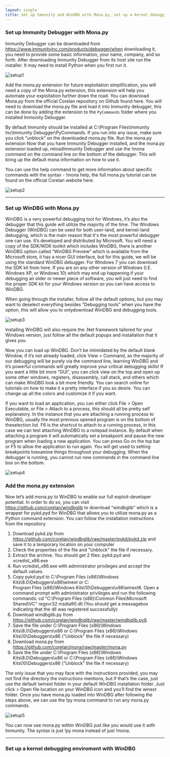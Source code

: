 ```yaml
---
layout: single
title: Set up Immunity and WinDBG with Mona.py, set up a kernel debugging environment with WinDBG
---
```


### Set up Immunity Debugger with Mona.py

Immunity Debugger can be downloaded from https://www.immunityinc.com/products/debugger/when downloading it, you need to provide some basic information, your name, company, and so forth. After downloading Immunity Debugger from its host site run the installer. It may need to install Python when you first run it.

![setup1](https://raw.githubusercontent.com/FULLSHADE/FULLSHADE.github.io/master/static/img/_posts/setupdebug/setupImunWin1.png)

Add the mona.py extension for future exploitation simplification, you will need a copy of the Mona.py extension, this extension will help you automate your exploitation further down the road. You can download Mona.py from the official Corelan repository on Github found here. You will need to download the mona.py file and load it into Immunity debugger, this can be done by adding the extension to the `PyCommands` folder where you installed Immunity Debugger. 

By default Immunity should be installed at C:\Program Files\Immunity Inc\Immunity Debugger\PyCommands. If you run into any issue, make sure you click “unblock” on the downloaded mona.py file. Run the mona.py extension Now that you have Immunity Debugger installed, and the mona.py extension loaded up, reloadImmunity Debugger and use the !mona command on the command line on the bottom of the debugger. This will bring up the default mona information on how to use it. 

You can use the help command to get more information about specific commands with the syntax - !mona help<command>, the full mona.py tutorial can be found on the official Corelan website here.

![setup2](https://raw.githubusercontent.com/FULLSHADE/FULLSHADE.github.io/master/static/img/_posts/setupdebug/setupImunWin2.png)

----

### Set up WinDBG with Mona.py

WinDBG is a very powerful debugging tool for Windows, it’s also the debugger that this guide
will utilize the majority of the time. The Windows Debugger (WinDBG) can be used for both
user-land, and kernel-land debugging, which is the main reason that it's the most powerful
debugger one can use. It’s developed and distributed by Microsoft. You will need a copy of the
SDK/WDK toolkit which includes WinDBG, there is another WinDBG option called “WinDBG
Preview” which is available from the Microsoft store, it has a nicer GUI interface, but for this
guide, we will be using the standard WinDBG debugger. For Windows 7 you can download the
SDK kit from here. If you are on any other version of Windows (I.E. Windows XP, or Windows
10) which may end up happening if your debugging an older or newer piece of software, you will
just need to find the proper SDK kit for your Windows version so you can have access to
WinDBG.

When going through the installer, follow all the default options, but you may want to deselect
everything besides “Debugging tools” when you have the option, this will allow you to onlydownload WinDBG and debugging tools.

![setup3](https://raw.githubusercontent.com/FULLSHADE/FULLSHADE.github.io/master/static/img/_posts/setupdebug/setupImunWin3.png)

Installing WinDBG will also require the .Net framework tailored for your Windows version, just
follow all the default popups and installation that it gives you.

Now you can load up WinDBG. Don’t be intimidated by the default blank Window, if it’s not
already loaded, click View > Command, as the majority of our debugging will be purely via the
command line, learning WinDBG and it’s powerful commands will greatly improve your critical
debugging skills! If you want a little bit more “GUI”, you can click view on the top and open up
some other windows, registers, disassembly, call stack, and others which can make WinDBG
look a bit more friendly. You can search online for tutorials on how to make it a pretty interface if
you so desire. You can change up all the colors and customize it if you want.

If you want to load an application, you can either click File > Open Executable, or File > Attach
to a process, this should all be pretty self explanatory. In the instance that you are attaching a
running process to WinDBG, usually the most previous opened program is on the bottom of theselection list. F6 is the shortcut to attach to a running process, in this case we can test attaching
WinDBG to a notepad instance. By default when attaching a program it will automatically set a
breakpoint and pause the new program when loading a new application. You can press Go on
the top bar or F5 to allow the application to run again. You will get used to setting breakpoints
toexamine things throughout your debugging. When the debugger is running, you cannot run new
commands in the command line box on the bottom.

![setup4](https://raw.githubusercontent.com/FULLSHADE/FULLSHADE.github.io/master/static/img/_posts/setupdebug/setupImunWin4.png)

### Add the mona.py extension

Now let’s add mona.py to WinDBG to enable our full exploit-developer potential. In order to do
so, you can visit https://github.com/corelan/windbglib to download “windbglib” which is a
wrapper for pykd.pyd for WinDBG that allows you to utilize mona.py as a Python command
extension. You can follow the installation instructions from the repository.

1. Download pykd.zip from https://github.com/corelan/windbglib/raw/master/pykd/pykd.zip and
save it to a temporary location on your computer
2. Check the properties of the file and "Unblock" the file if necessary.
3. Extract the archive. You should get 2 files: pykd.pyd and vcredist_x86.exe
4. Run vcredist_x86.exe with administrator privileges and accept the default values.
5. Copy pykd.pyd to C:\Program Files (x86)\Windows Kits\8.0\Debuggers\x86\winext or C:\
Program Files (x86)\Windows Kits\10\Debuggers\x86\winext6. Open a command prompt with administrator privileges and run the following commands:
cd "C:\Program Files (x86)\Common Files\Microsoft Shared\VC"
regsvr32 msdia90.dll (You should get a messagebox indicating that the dll was registered
successfully)
7. Download windbglib.py from https://github.com/corelan/windbglib/raw/master/windbglib.py8.
8. Save the file under C:\Program Files (x86)\Windows Kits\8.0\Debuggers\x86 or C:\Program
Files (x86)\Windows Kits\10\Debuggers\x86 ("Unblock" the file if necessary)
9. Download mona.py from https://github.com/corelan/mona/raw/master/mona.py
10. Save the file under C:\Program Files (x86)\Windows Kits\8.0\Debuggers\x86 or C:\Program
Files (x86)\Windows Kits\10\Debuggers\x86 ("Unblock" the file if necessary)

The only issue that you may face with the instructions provided, you may not find the directory
the instructions mentions, but if that’s the case, just use the default \winext folder in your default
WinDBG installation folder. Just click > Open file location on your WinDBG icon and you’ll find
the winext folder. Once you have mona.py loaded into WinDBG after following the steps above,
we can use the !py mona command to run any mona.py commands.

![setup5](https://raw.githubusercontent.com/FULLSHADE/FULLSHADE.github.io/master/static/img/_posts/setupdebug/setupImunWin5.png)

You can now use mona.py within WinDBG just like you would use it with Immunity. The syntax
is just !py mona instead of just !mona.

----

### Set up a kernel debugging enviroment with WinDBG

